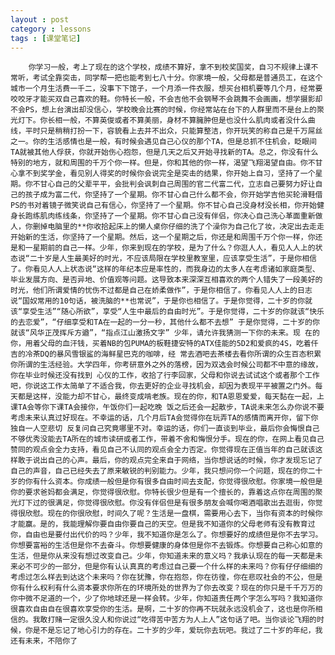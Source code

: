 ```yaml
---
layout : post
category : lessons
tags : [课堂笔记]
--- 
```

		你学习一般，考上了现在的这个学校，成绩不算好，拿不到校奖国奖，自习不规律上课不常听，考试全靠突击，同学帮一把也能考到七八十分。你家境一般，父母都是普通员工，在这个城市一个月生活费一千二，没事下下馆子，一个月添一件衣服，想买台相机要等几个月，经常要咬咬牙才能买双自己喜欢的鞋。你特长一般，不会吉他不会钢琴不会跳舞不会画画，想学摄影却不会PS，想上台演出却没信心，学校晚会比赛的时候，你经常站在台下的人群里而不是台上的聚光灯下。你长相一般，不算英俊或者不算美丽，身材不算臃肿但是也没什么肌肉或者没什么曲线，平时只是稍稍打扮一下，容貌看上去并不出众，只能算整洁，你开玩笑的称自己是千万屌丝之一。你的生活感情也是一般，有时候会遇见自己心仪的那个TA，但是总抓不住机会，眨眼间TA就被其他人俘获，你就开始伤心抱怨，但是几天之后又开始寻找新的TA。总之，你没有什么特别的地方，就和周围的千万个你一样。但是，你和其他的你一样，渴望飞翔渴望自由。你不甘心拿不到奖学金，看见别人得奖的时候你会说完全是突击的结果，你开始上自习，坚持了一个星期。你不甘心自己的父辈平平，会批判会讽刺自己周围的官二代富二代，立志自己要努力好让自己的孩子成为富二代，你坚持了一个星期。你不甘心自己什么都不会，你开始学吉他买轮滑鞋借PS的书对着镜子微笑说自己有信心，你坚持了一个星期。你不甘心自己没身材没长相，你开始健身长跑练肌肉练线条，你坚持了一个星期。你不甘心自己没有伴侣，你决心自己洗心革面重新做人，你删掉电脑里的**你收拾起床上的懒人桌你仔细的洗了个澡你为自己化了妆，决定出去走走开始新的生活，你坚持了一个星期。然后，这一个星期之后，你还是和周围千万个你一样，你还是和一星期前的自己一样。少年，你来到现在的学校，是为了什么？你逛人人，看见人人上的状态说“二十岁是人生最美好的时光，不应该局限在学校里教室里，应该享受生活”，于是你相信了。你看见人人上状态说“这样的年纪本应是率性的，而我身边的太多人在考虑诸如家庭类型、毕业发展方向、是否异地、价值观等问题。这导致本来深深互相喜欢的两个人错失了一段美好的时光，他们所谓爱情的忧伤不过都是自己在娇柔做作”，于是你相信了。你看见人人上的日志说“国奴常用的10句话，被洗脑的**也常说”，于是你也相信了。于是你觉得，二十岁的你就该“享受生活”“随心所欲”，享受“人生中最后的自由时光”。于是你觉得，二十岁的你就该“快乐的去恋爱”，“仔细享受和TA在一起的一分一秒，其他什么都不去想” 于是你觉得，二十岁的你就该“风华正茂挥斥方遒”，“指点江山激扬文字” 少年，请允许我猜测一下你的未来。现 在的你，用着父母的血汗钱，买着NB的包PUMA的板鞋捷安特的ATX佳能的5D2和爱疯的4S，吃着仟吉的冷茶DQ的暴风雪银鲨的海鲜星巴克的咖啡，经 常去酒吧去茶楼去看你所谓的众生百态积累你所谓的生活经验。大学四年，你考研意外之外的落榜，因为双选会时候公司都不中意的缘故，你在毕业时候还没有找到 心仪的工作，收拾了行李回家，父母和你说去试试这个或者那个工作吧，你说这工作太简单了不适合我，你去更好的企业寻找机会，却因为表现平平被置之门外。每 天都是这样，没能力却不甘心，最终变成啃老族。现在的你，和TA恩恩爱爱，每天黏在一起，上课TA会等你下课TA会接你，午饭你们一起吃晚 饭之后还会一起散步，TA说未来怎么办你说不要考虑未来认真过好现在。不幸运的话，几个月后TA会觉得你在玩弄TA的感情而离开你，留下你独自一人空悲切 反复问自己究竟哪里不对。幸运的话，你们一直谈到毕业，最后你会悔恨自己不够优秀没能去TA所在的城市读研或者工作，带着不舍和悔恨分手。现在的你，在网上看见自己赞同的观点会全力支持，看见自己不认同的观点会全力否定。你觉得现在正值当年的自己就该这样敢于说出自己的心声。最后，你的观点完全来自于网络，当你想说话的时候，你才发现忘记了自己的声音，自己已经失去了原来敏锐的判别能力。少年，我只想问你一个问题，现在的你二十岁的你有什么资本。你成绩一般但是你有很多自由时间去支配，你觉得很欣慰。你家境一般但是你的要求爸妈都会满足，你觉得很欣慰。你特长很少但是有一个擅长的，靠着这点你在周围的聚光灯下过的很满足，你觉得很欣慰。你没有伴侣但是有很多朋友会喊你喝酒唱歌出去逛街，你觉得很欣慰。现在的你很欣慰，时间久了呢？生活是一盘棋，需要用心去下，当你有资本的时候你才能赢。是的，我能理解你要自由你要自己的天空。但是我不知道你的父母老师有没有教育过你，自由也是要付出代价的吗？少年，我不知道你是怎么了。你想要好的成绩但是你不去学习。你想要富裕的生活但是你不去奋斗。你想要健康的身体但是你不去锻炼。你想要自己称心如意的生活，但是你从来没有想过改变自己。少年，你知道未来的意义吗？我承认现在的每一天都是未来必不可少的一部分，但是你有认认真真的考虑过自己要一个什么样的未来吗？你有仔仔细细的考虑过怎么样去到达这个未来吗？你在犹豫，你在抱怨，你在彷徨，你在悲叹社会的不公，但是你有什么权利有什么资本要求你所在的环境所处的世界为了你去改变？现在的你只是千千万万的你中微不足道的一个，少了你地球还是一样会转。少年，你知道责任两个字怎么写吗？我知道你很喜欢自由自在很喜欢享受你的生活。是啊，二十岁的你再不玩就永远没机会了，这也是你所相信的。我敢打赌一定很久没人和你说过“吃得苦中苦方为人上人”这句话了吧。当你谈论飞翔的时候，你是不是忘记了地心引力的存在。二十岁的少年，爱玩你去玩吧。我过了二十岁的年纪，我还有未来，不陪你了